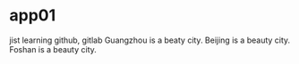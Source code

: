 # app01
jist learning github, gitlab
Guangzhou is a beaty city.
Beijing is a beauty city.
Foshan is a beauty city.
